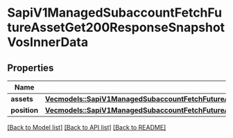 # SapiV1ManagedSubaccountFetchFutureAssetGet200ResponseSnapshotVosInnerData

## Properties

Name | Type | Description | Notes
------------ | ------------- | ------------- | -------------
**assets** | [**Vec<models::SapiV1ManagedSubaccountFetchFutureAssetGet200ResponseSnapshotVosInnerDataAssetsInner>**](_sapi_v1_managed_subaccount_fetch_future_asset_get_200_response_snapshotVos_inner_data_assets_inner.md) |  | 
**position** | [**Vec<models::SapiV1ManagedSubaccountFetchFutureAssetGet200ResponseSnapshotVosInnerDataPositionInner>**](_sapi_v1_managed_subaccount_fetch_future_asset_get_200_response_snapshotVos_inner_data_position_inner.md) |  | 

[[Back to Model list]](../README.md#documentation-for-models) [[Back to API list]](../README.md#documentation-for-api-endpoints) [[Back to README]](../README.md)


